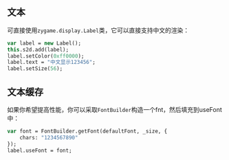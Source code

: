 ## 文本
可直接使用`zygame.display.Label`类，它可以直接支持中文的渲染：
```haxe
var label = new Label();
this.s2d.add(label);
label.setColor(0xff0000);
label.text = "中文显示123456";
label.setSize(56);
```

## 文本缓存
如果你希望提高性能，你可以采取`FontBuilder`构造一个fnt，然后填充到useFont中：
```haxe
var font = FontBuilder.getFont(defaultFont, _size, {
    chars: "1234567890"
});
label.useFont = font;
```